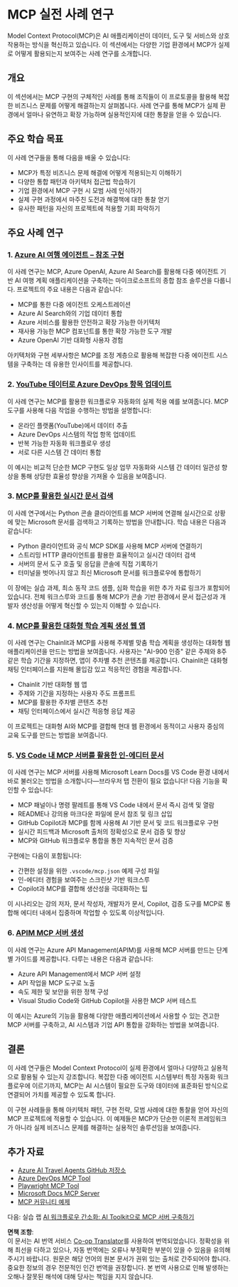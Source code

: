<!--
CO_OP_TRANSLATOR_METADATA:
{
  "original_hash": "873741da08dd6537858d5e14c3a386e1",
  "translation_date": "2025-07-04T16:18:18+00:00",
  "source_file": "09-CaseStudy/README.md",
  "language_code": "ko"
}
-->
# MCP 실전 사례 연구

Model Context Protocol(MCP)은 AI 애플리케이션이 데이터, 도구 및 서비스와 상호작용하는 방식을 혁신하고 있습니다. 이 섹션에서는 다양한 기업 환경에서 MCP가 실제로 어떻게 활용되는지 보여주는 사례 연구를 소개합니다.

## 개요

이 섹션에서는 MCP 구현의 구체적인 사례를 통해 조직들이 이 프로토콜을 활용해 복잡한 비즈니스 문제를 어떻게 해결하는지 살펴봅니다. 사례 연구를 통해 MCP가 실제 환경에서 얼마나 유연하고 확장 가능하며 실용적인지에 대한 통찰을 얻을 수 있습니다.

## 주요 학습 목표

이 사례 연구들을 통해 다음을 배울 수 있습니다:

- MCP가 특정 비즈니스 문제 해결에 어떻게 적용되는지 이해하기
- 다양한 통합 패턴과 아키텍처 접근법 학습하기
- 기업 환경에서 MCP 구현 시 모범 사례 인식하기
- 실제 구현 과정에서 마주친 도전과 해결책에 대한 통찰 얻기
- 유사한 패턴을 자신의 프로젝트에 적용할 기회 파악하기

## 주요 사례 연구

### 1. [Azure AI 여행 에이전트 – 참조 구현](./travelagentsample.md)

이 사례 연구는 MCP, Azure OpenAI, Azure AI Search를 활용해 다중 에이전트 기반 AI 여행 계획 애플리케이션을 구축하는 마이크로소프트의 종합 참조 솔루션을 다룹니다. 프로젝트의 주요 내용은 다음과 같습니다:

- MCP를 통한 다중 에이전트 오케스트레이션
- Azure AI Search와의 기업 데이터 통합
- Azure 서비스를 활용한 안전하고 확장 가능한 아키텍처
- 재사용 가능한 MCP 컴포넌트를 통한 확장 가능한 도구 개발
- Azure OpenAI 기반 대화형 사용자 경험

아키텍처와 구현 세부사항은 MCP를 조정 계층으로 활용해 복잡한 다중 에이전트 시스템을 구축하는 데 유용한 인사이트를 제공합니다.

### 2. [YouTube 데이터로 Azure DevOps 항목 업데이트](./UpdateADOItemsFromYT.md)

이 사례 연구는 MCP를 활용한 워크플로우 자동화의 실제 적용 예를 보여줍니다. MCP 도구를 사용해 다음 작업을 수행하는 방법을 설명합니다:

- 온라인 플랫폼(YouTube)에서 데이터 추출
- Azure DevOps 시스템의 작업 항목 업데이트
- 반복 가능한 자동화 워크플로우 생성
- 서로 다른 시스템 간 데이터 통합

이 예시는 비교적 단순한 MCP 구현도 일상 업무 자동화와 시스템 간 데이터 일관성 향상을 통해 상당한 효율성 향상을 가져올 수 있음을 보여줍니다.

### 3. [MCP를 활용한 실시간 문서 검색](./docs-mcp/README.md)

이 사례 연구에서는 Python 콘솔 클라이언트를 MCP 서버에 연결해 실시간으로 상황에 맞는 Microsoft 문서를 검색하고 기록하는 방법을 안내합니다. 학습 내용은 다음과 같습니다:

- Python 클라이언트와 공식 MCP SDK를 사용해 MCP 서버에 연결하기
- 스트리밍 HTTP 클라이언트를 활용한 효율적이고 실시간 데이터 검색
- 서버의 문서 도구 호출 및 응답을 콘솔에 직접 기록하기
- 터미널을 벗어나지 않고 최신 Microsoft 문서를 워크플로우에 통합하기

이 장에는 실습 과제, 최소 동작 코드 샘플, 심화 학습을 위한 추가 자료 링크가 포함되어 있습니다. 전체 워크스루와 코드를 통해 MCP가 콘솔 기반 환경에서 문서 접근성과 개발자 생산성을 어떻게 혁신할 수 있는지 이해할 수 있습니다.

### 4. [MCP를 활용한 대화형 학습 계획 생성 웹 앱](./docs-mcp/README.md)

이 사례 연구는 Chainlit과 MCP를 사용해 주제별 맞춤 학습 계획을 생성하는 대화형 웹 애플리케이션을 만드는 방법을 보여줍니다. 사용자는 "AI-900 인증" 같은 주제와 8주 같은 학습 기간을 지정하면, 앱이 주차별 추천 콘텐츠를 제공합니다. Chainlit은 대화형 채팅 인터페이스를 지원해 몰입감 있고 적응적인 경험을 제공합니다.

- Chainlit 기반 대화형 웹 앱
- 주제와 기간을 지정하는 사용자 주도 프롬프트
- MCP를 활용한 주차별 콘텐츠 추천
- 채팅 인터페이스에서 실시간 적응형 응답 제공

이 프로젝트는 대화형 AI와 MCP를 결합해 현대 웹 환경에서 동적이고 사용자 중심의 교육 도구를 만드는 방법을 보여줍니다.

### 5. [VS Code 내 MCP 서버를 활용한 인-에디터 문서](./docs-mcp/README.md)

이 사례 연구는 MCP 서버를 사용해 Microsoft Learn Docs를 VS Code 환경 내에서 바로 불러오는 방법을 소개합니다—브라우저 탭 전환이 필요 없습니다! 다음 기능을 확인할 수 있습니다:

- MCP 패널이나 명령 팔레트를 통해 VS Code 내에서 문서 즉시 검색 및 열람
- README나 강의용 마크다운 파일에 문서 참조 및 링크 삽입
- GitHub Copilot과 MCP를 함께 사용해 AI 기반 문서 및 코드 워크플로우 구현
- 실시간 피드백과 Microsoft 출처의 정확성으로 문서 검증 및 향상
- MCP와 GitHub 워크플로우 통합을 통한 지속적인 문서 검증

구현에는 다음이 포함됩니다:
- 간편한 설정을 위한 `.vscode/mcp.json` 예제 구성 파일
- 인-에디터 경험을 보여주는 스크린샷 기반 워크스루
- Copilot과 MCP를 결합해 생산성을 극대화하는 팁

이 시나리오는 강의 저자, 문서 작성자, 개발자가 문서, Copilot, 검증 도구를 MCP로 통합해 에디터 내에서 집중하며 작업할 수 있도록 이상적입니다.

### 6. [APIM MCP 서버 생성](./apimsample.md)

이 사례 연구는 Azure API Management(APIM)를 사용해 MCP 서버를 만드는 단계별 가이드를 제공합니다. 다루는 내용은 다음과 같습니다:

- Azure API Management에서 MCP 서버 설정
- API 작업을 MCP 도구로 노출
- 속도 제한 및 보안을 위한 정책 구성
- Visual Studio Code와 GitHub Copilot을 사용한 MCP 서버 테스트

이 예시는 Azure의 기능을 활용해 다양한 애플리케이션에서 사용할 수 있는 견고한 MCP 서버를 구축하고, AI 시스템과 기업 API 통합을 강화하는 방법을 보여줍니다.

## 결론

이 사례 연구들은 Model Context Protocol이 실제 환경에서 얼마나 다양하고 실용적으로 활용될 수 있는지 강조합니다. 복잡한 다중 에이전트 시스템부터 특정 자동화 워크플로우에 이르기까지, MCP는 AI 시스템이 필요한 도구와 데이터에 표준화된 방식으로 연결되어 가치를 제공할 수 있도록 합니다.

이 구현 사례들을 통해 아키텍처 패턴, 구현 전략, 모범 사례에 대한 통찰을 얻어 자신의 MCP 프로젝트에 적용할 수 있습니다. 이 예제들은 MCP가 단순한 이론적 프레임워크가 아니라 실제 비즈니스 문제를 해결하는 실용적인 솔루션임을 보여줍니다.

## 추가 자료

- [Azure AI Travel Agents GitHub 저장소](https://github.com/Azure-Samples/azure-ai-travel-agents)
- [Azure DevOps MCP Tool](https://github.com/microsoft/azure-devops-mcp)
- [Playwright MCP Tool](https://github.com/microsoft/playwright-mcp)
- [Microsoft Docs MCP Server](https://github.com/MicrosoftDocs/mcp)
- [MCP 커뮤니티 예제](https://github.com/microsoft/mcp)

다음: 실습 랩 [AI 워크플로우 간소화: AI Toolkit으로 MCP 서버 구축하기](../10-StreamliningAIWorkflowsBuildingAnMCPServerWithAIToolkit/README.md)

**면책 조항**:  
이 문서는 AI 번역 서비스 [Co-op Translator](https://github.com/Azure/co-op-translator)를 사용하여 번역되었습니다. 정확성을 위해 최선을 다하고 있으나, 자동 번역에는 오류나 부정확한 부분이 있을 수 있음을 유의해 주시기 바랍니다. 원문은 해당 언어의 원본 문서가 권위 있는 출처로 간주되어야 합니다. 중요한 정보의 경우 전문적인 인간 번역을 권장합니다. 본 번역 사용으로 인해 발생하는 오해나 잘못된 해석에 대해 당사는 책임을 지지 않습니다.